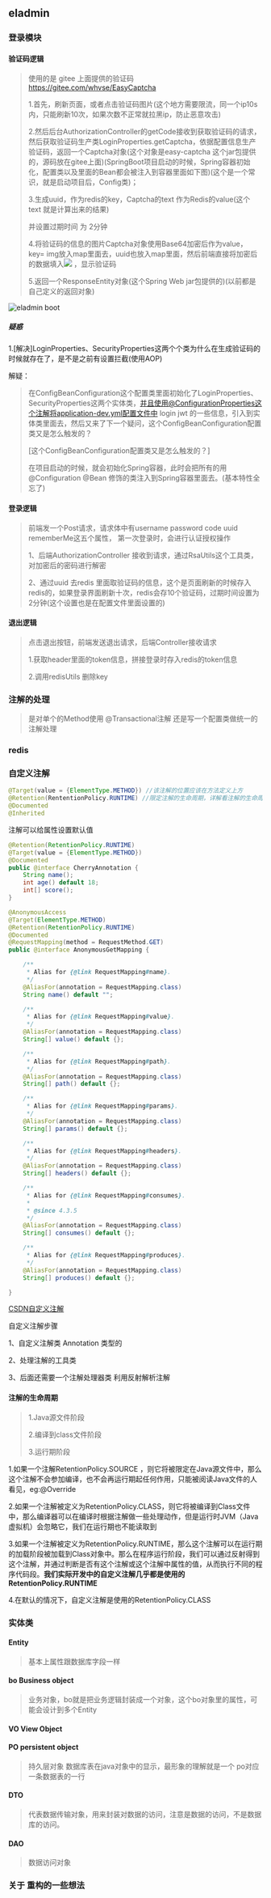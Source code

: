 

## eladmin

### 登录模块

#### 验证码逻辑

> 使用的是 gitee 上面提供的验证码 https://gitee.com/whvse/EasyCaptcha
>
> 1.首先，刷新页面，或者点击验证码图片(这个地方需要限流，同一个ip10s内，只能刷新10次，如果次数不正常就拉黑ip，防止恶意攻击)
>
> 2.然后后台AuthorizationController的getCode接收到获取验证码的请求，然后获取验证码生产类LoginProperties.getCaptcha，依据配置信息生产验证码，返回一个Captcha对象(这个对象是easy-captcha 这个jar包提供的，源码放在gitee上面)(SpringBoot项目启动的时候，Spring容器初始化，配置类以及里面的Bean都会被注入到容器里面如下图)(这个是一个常识，就是启动项目后，Config类)；
>
> 3.生成uuid，作为redis的key，Captcha的text 作为Redis的value(这个text 就是计算出来的结果)
>
> 并设置过期时间 为 2分钟
>
> 4.将验证码的信息的图片Captcha对象使用Base64加密后作为value，key= img放入map里面去，uuid也放入map里面，然后前端直接将加密后的数据填入<img src="Captcha.toBase64()"> ，显示验证码
>
> 5.返回一个ResponseEntity对象(这个Spring Web jar包提供的)(以前都是自己定义的返回对象)



![eladmin boot](D:\gitproject\github\SnailsNotes\docs\项目实战\后端项目\eladminboot.PNG)







##### 疑惑

1.[解决]LoginProperties、SecurityProperties这两个个类为什么在生成验证码的时候就存在了，是不是之前有设置拦截(使用AOP)

解疑：

> 在ConfigBeanConfiguration这个配置类里面初始化了LoginProperties、SecurityProperties这两个实体类，并且使用@ConfigurationProperties这个注解将application-dev.yml配置文件中 login jwt 的一些信息，引入到实体类里面去，然后又来了下一个疑问，这个ConfigBeanConfiguration配置类又是怎么触发的？
>
> [这个ConfigBeanConfiguration配置类又是怎么触发的？]
>
> 在项目启动的时候，就会初始化Spring容器，此时会把所有的用@Configuration  @Bean 修饰的类注入到Spring容器里面去。(基本特性全忘了)



#### 登录逻辑

> 前端发一个Post请求，请求体中有username password code uuid rememberMe这五个属性， 第一次登录时，会进行认证授权操作
>
> 1、后端AuthorizationController 接收到请求，通过RsaUtils这个工具类，对加密后的密码进行解密
>
> 2、通过uuid 去redis 里面取验证码的信息，这个是页面刷新的时候存入redis的，如果登录界面刷新十次，redis会存10个验证码，过期时间设置为2分钟(这个设置也是在配置文件里面设置的)





#### 退出逻辑

> 点击退出按钮，前端发送退出请求，后端Controller接收请求
>
> 1.获取header里面的token信息，拼接登录时存入redis的token信息
>
> 2.调用redisUtils 删除key
>
> 







### 注解的处理

> 是对单个的Method使用 @Transactional注解 还是写一个配置类做统一的注解处理



### redis





### 自定义注解

```java
@Target(value = {ElementType.METHOD}) //该注解的位置应该在方法定义上方
@Retention(RententionPolicy.RUNTIME) //限定注解的生命周期，详解看注解的生命周期
@Documented
@Inherited
```

注解可以给属性设置默认值

```java
@Retention(RetentionPolicy.RUNTIME)
@Target(value = {ElementType.METHOD})
@Documented
public @interface CherryAnnotation {
    String name();
    int age() default 18;
    int[] score();
}
```

```java
@AnonymousAccess
@Target(ElementType.METHOD)
@Retention(RetentionPolicy.RUNTIME)
@Documented
@RequestMapping(method = RequestMethod.GET)
public @interface AnonymousGetMapping {

    /**
     * Alias for {@link RequestMapping#name}.
     */
    @AliasFor(annotation = RequestMapping.class)
    String name() default "";

    /**
     * Alias for {@link RequestMapping#value}.
     */
    @AliasFor(annotation = RequestMapping.class)
    String[] value() default {};

    /**
     * Alias for {@link RequestMapping#path}.
     */
    @AliasFor(annotation = RequestMapping.class)
    String[] path() default {};

    /**
     * Alias for {@link RequestMapping#params}.
     */
    @AliasFor(annotation = RequestMapping.class)
    String[] params() default {};

    /**
     * Alias for {@link RequestMapping#headers}.
     */
    @AliasFor(annotation = RequestMapping.class)
    String[] headers() default {};

    /**
     * Alias for {@link RequestMapping#consumes}.
     *
     * @since 4.3.5
     */
    @AliasFor(annotation = RequestMapping.class)
    String[] consumes() default {};

    /**
     * Alias for {@link RequestMapping#produces}.
     */
    @AliasFor(annotation = RequestMapping.class)
    String[] produces() default {};

}
```



[CSDN自定义注解](https://blog.csdn.net/xsp_happyboy/article/details/80987484)

自定义注解步骤

1、自定义注解类 Annotation 类型的

2、处理注解的工具类

3、后面还需要一个注解处理器类  利用反射解析注解



#### 注解的生命周期

> 1.Java源文件阶段
>
> 2.编译到class文件阶段
>
> 3.运行期阶段

1.如果一个注解RetentionPolicy.SOURCE ，则它将被限定在Java源文件中，那么这个注解不会参加编译，也不会再运行期起任何作用，只能被阅读Java文件的人看见，eg:@Override

2.如果一个注解被定义为RetentionPolicy.CLASS，则它将被编译到Class文件中，那么编译器可以在编译时根据注解做一些处理动作，但是运行时JVM（Java虚拟机）会忽略它，我们在运行期也不能读取到

3.如果一个注解被定义为RetentionPolicy.RUNTIME，那么这个注解可以在运行期的加载阶段被加载到Class对象中。那么在程序运行阶段，我们可以通过反射得到这个注解，并通过判断是否有这个注解或这个注解中属性的值，从而执行不同的程序代码段。**我们实际开发中的自定义注解几乎都是使用的RetentionPolicy.RUNTIME**

4.在默认的情况下，自定义注解是使用的RetentionPolicy.CLASS



### 实体类

#### Entity

> 基本上属性跟数据库字段一样



#### bo  Business object

> 业务对象，bo就是把业务逻辑封装成一个对象，这个bo对象里的属性，可能会设计到多个Entity



#### VO   View Object

> 



#### PO  persistent object

> 持久层对象 数据库表在java对象中的显示，最形象的理解就是一个 po对应 一条数据表的一行



#### DTO

> 代表数据传输对象，用来封装对数据的访问，注意是数据的访问，不是数据库的访问。





#### DAO

> 数据访问对象











### 关于 重构的一些想法



